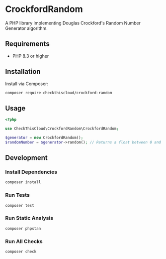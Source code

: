 # CrockfordRandom

A PHP library implementing Douglas Crockford's Random Number Generator algorithm.

## Requirements

- PHP 8.3 or higher

## Installation

Install via Composer:

```bash
composer require checkthiscloud/crockford-random
```

## Usage

```php
<?php

use CheckThisCloud\CrockfordRandom\CrockfordRandom;

$generator = new CrockfordRandom();
$randomNumber = $generator->random(); // Returns a float between 0 and 1
```

## Development

### Install Dependencies

```bash
composer install
```

### Run Tests

```bash
composer test
```

### Run Static Analysis

```bash
composer phpstan
```

### Run All Checks

```bash
composer check
```